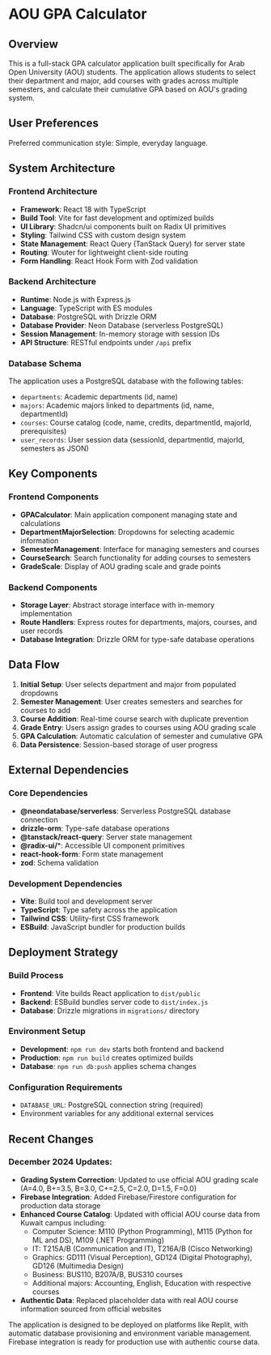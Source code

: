 # AOU GPA Calculator

## Overview

This is a full-stack GPA calculator application built specifically for Arab Open University (AOU) students. The application allows students to select their department and major, add courses with grades across multiple semesters, and calculate their cumulative GPA based on AOU's grading system.

## User Preferences

Preferred communication style: Simple, everyday language.

## System Architecture

### Frontend Architecture
- **Framework**: React 18 with TypeScript
- **Build Tool**: Vite for fast development and optimized builds
- **UI Library**: Shadcn/ui components built on Radix UI primitives
- **Styling**: Tailwind CSS with custom design system
- **State Management**: React Query (TanStack Query) for server state
- **Routing**: Wouter for lightweight client-side routing
- **Form Handling**: React Hook Form with Zod validation

### Backend Architecture
- **Runtime**: Node.js with Express.js
- **Language**: TypeScript with ES modules
- **Database**: PostgreSQL with Drizzle ORM
- **Database Provider**: Neon Database (serverless PostgreSQL)
- **Session Management**: In-memory storage with session IDs
- **API Structure**: RESTful endpoints under `/api` prefix

### Database Schema
The application uses a PostgreSQL database with the following tables:
- `departments`: Academic departments (id, name)
- `majors`: Academic majors linked to departments (id, name, departmentId)
- `courses`: Course catalog (code, name, credits, departmentId, majorId, prerequisites)
- `user_records`: User session data (sessionId, departmentId, majorId, semesters as JSON)

## Key Components

### Frontend Components
- **GPACalculator**: Main application component managing state and calculations
- **DepartmentMajorSelection**: Dropdowns for selecting academic information
- **SemesterManagement**: Interface for managing semesters and courses
- **CourseSearch**: Search functionality for adding courses to semesters
- **GradeScale**: Display of AOU grading scale and grade points

### Backend Components
- **Storage Layer**: Abstract storage interface with in-memory implementation
- **Route Handlers**: Express routes for departments, majors, courses, and user records
- **Database Integration**: Drizzle ORM for type-safe database operations

## Data Flow

1. **Initial Setup**: User selects department and major from populated dropdowns
2. **Semester Management**: User creates semesters and searches for courses to add
3. **Course Addition**: Real-time course search with duplicate prevention
4. **Grade Entry**: Users assign grades to courses using AOU grading scale
5. **GPA Calculation**: Automatic calculation of semester and cumulative GPA
6. **Data Persistence**: Session-based storage of user progress

## External Dependencies

### Core Dependencies
- **@neondatabase/serverless**: Serverless PostgreSQL database connection
- **drizzle-orm**: Type-safe database operations
- **@tanstack/react-query**: Server state management
- **@radix-ui/***: Accessible UI component primitives
- **react-hook-form**: Form state management
- **zod**: Schema validation

### Development Dependencies
- **Vite**: Build tool and development server
- **TypeScript**: Type safety across the application
- **Tailwind CSS**: Utility-first CSS framework
- **ESBuild**: JavaScript bundler for production builds

## Deployment Strategy

### Build Process
- **Frontend**: Vite builds React application to `dist/public`
- **Backend**: ESBuild bundles server code to `dist/index.js`
- **Database**: Drizzle migrations in `migrations/` directory

### Environment Setup
- **Development**: `npm run dev` starts both frontend and backend
- **Production**: `npm run build` creates optimized builds
- **Database**: `npm run db:push` applies schema changes

### Configuration Requirements
- `DATABASE_URL`: PostgreSQL connection string (required)
- Environment variables for any additional external services

## Recent Changes

### December 2024 Updates:
- **Grading System Correction**: Updated to use official AOU grading scale (A=4.0, B+=3.5, B=3.0, C+=2.5, C=2.0, D=1.5, F=0.0)
- **Firebase Integration**: Added Firebase/Firestore configuration for production data storage
- **Enhanced Course Catalog**: Updated with official AOU course data from Kuwait campus including:
  - Computer Science: M110 (Python Programming), M115 (Python for ML and DS), M109 (.NET Programming)
  - IT: T215A/B (Communication and IT), T216A/B (Cisco Networking)
  - Graphics: GD111 (Visual Perception), GD124 (Digital Photography), GD126 (Multimedia Design)
  - Business: BUS110, B207A/B, BUS310 courses
  - Additional majors: Accounting, English, Education with respective courses
- **Authentic Data**: Replaced placeholder data with real AOU course information sourced from official websites

The application is designed to be deployed on platforms like Replit, with automatic database provisioning and environment variable management. Firebase integration is ready for production use with authentic course data.